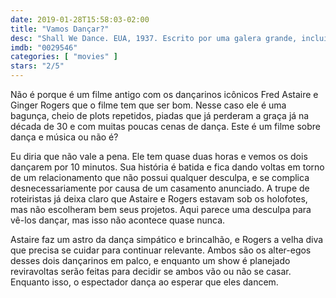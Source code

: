```yaml
---
date: 2019-01-28T15:58:03-02:00
title: "Vamos Dançar?"
desc: "Shall We Dance. EUA, 1937. Escrito por uma galera grande, incluindo Allan Scott e Ernest Pagano. Dirigido por Mark Sandrich. Com Fred Astaire e Ginger Rogers como seus alter-egos."
imdb: "0029546"
categories: [ "movies" ]
stars: "2/5"
---
```

Não é porque é um filme antigo com os dançarinos icônicos Fred Astaire e Ginger Rogers que o filme tem que ser bom. Nesse caso ele é uma bagunça, cheio de plots repetidos, piadas que já perderam a graça já na década de 30 e com muitas poucas cenas de dança. Este é um filme sobre dança e música ou não é?

Eu diria que não vale a pena. Ele tem quase duas horas e vemos os dois dançarem por 10 minutos. Sua história é batida e fica dando voltas em torno de um relacionamento que não possui qualquer desculpa, e se complica desnecessariamente por causa de um casamento anunciado. A trupe de roteiristas já deixa claro que Astaire e Rogers estavam sob os holofotes, mas não escolheram bem seus projetos. Aqui parece uma desculpa para vê-los dançar, mas isso não acontece quase nunca.

Astaire faz um astro da dança simpático e brincalhão, e Rogers a velha diva que precisa se cuidar para continuar relevante. Ambos são os alter-egos desses dois dançarinos em palco, e enquanto um show é planejado reviravoltas serão feitas para decidir se ambos vão ou não se casar. Enquanto isso, o espectador dança ao esperar que eles dancem.
